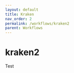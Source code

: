 ```yaml
---
layout: default
title: Kraken
nav_order: 2
permalink: /workflows/kraken2
parent: Workflows
---
```


# kraken2

Test